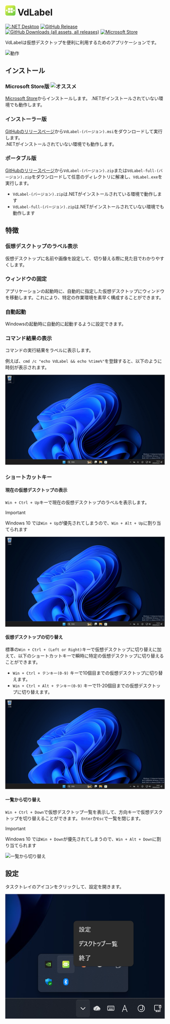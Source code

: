 # <img src="assets/app_256.png" width="32" > VdLabel

[![.NET Desktop](https://github.com/Freeesia/VdLabel/actions/workflows/dotnet-desktop.yml/badge.svg)](https://github.com/Freeesia/VdLabel/actions/workflows/dotnet-desktop.yml)
[![GitHub Release](https://img.shields.io/github/v/release/Freeesia/VdLabel)](https://github.com/Freeesia/VdLabel/releases/latest)
[![GitHub Downloads (all assets, all releases)](https://img.shields.io/github/downloads/Freeesia/VdLabel/total)](https://github.com/Freeesia/VdLabel/releases/latest)
[![Microsoft Store](https://get.microsoft.com/images/ja%20dark.svg)](https://apps.microsoft.com/detail/9NR0WT1C5MZ2?referrer=appbadge&mode=direct)

VdLabelは仮想デスクトップを便利に利用するためのアプリケーションです。

![動作](assets/switch.gif)

## インストール

### Microsoft Store版 ![オススメ](https://img.shields.io/badge/%E3%82%AA%E3%82%B9%E3%82%B9%E3%83%A1-brightgreen)

[Microsoft Store](https://apps.microsoft.com/detail/9NR0WT1C5MZ2?referrer=appbadge&mode=direct)からインストールします。
.NETがインストールされていない環境でも動作します。

### インストーラー版

[GitHubのリリースページ](https://github.com/Freeesia/VdLabel/releases/latest)から`VdLabel-(バージョン).msi`をダウンロードして実行します。    
.NETがインストールされていない環境でも動作します。

### ポータブル版

[GitHubのリリースページ](https://github.com/Freeesia/VdLabel/releases/latest)から`VdLabel-(バージョン).zip`または`VdLabel-full-(バージョン).zip`をダウンロードして任意のディレクトリに解凍し、`VdLabel.exe`を実行します。

* `VdLabel-(バージョン).zip`は.NETがインストールされている環境で動作します
* `VdLabel-full-(バージョン).zip`は.NETがインストールされていない環境でも動作します

## 特徴

### 仮想デスクトップのラベル表示

仮想デスクトップに名前や画像を設定して、切り替える際に見た目でわかりやすくします。


### ウィンドウの固定

アプリケーションの起動時に、自動的に指定した仮想デスクトップにウィンドウを移動します。これにより、特定の作業環境を素早く構成することができます。

### 自動起動

Windowsの起動時に自動的に起動するように設定できます。

### コマンド結果の表示

コマンドの実行結果をラベルに表示します。

例えば、`cmd /c "echo VdLabel && echo %time%"`を登録すると、以下のように時刻が表示されます。

![コマンド結果](assets/command.gif)

### ショートカットキー

#### 現在の仮想デスクトップの表示

`Win + Ctrl + Up`キーで現在の仮想デスクトップのラベルを表示します。
> [!IMPORTANT]
> Windows 10 では`Win + Up`が優先されてしまうので、`Win + Alt + Up`に割り当てられます

![Win+Ctrl+Up](assets/win+ctrl+up.gif)

#### 仮想デスクトップの切り替え

標準の`Win + Ctrl + (Left or Right)`キーで仮想デスクトップに切り替えに加えて、以下のショートカットキーで瞬時に特定の仮想デスクトップに切り替えることができます。

* `Win + Ctrl + テンキー(0-9)` キーで10個目までの仮想デスクトップに切り替えます。
* `Win + Ctrl + Alt + テンキー(0-9)` キーで11-20個目までの仮想デスクトップに切り替えます。

![ショートカット切り替え](assets/switch_shortcut.gif)

#### 一覧から切り替え

`Win + Ctrl + Down`で仮想デスクトップ一覧を表示して、方向キーで仮想デスクトップを切り替えることができます。
`Enter`か`Esc`で一覧を閉じます。
> [!IMPORTANT]
> Windows 10 では`Win + Down`が優先されてしまうので、`Win + Alt + Down`に割り当てられます


![一覧から切り替え](https://github.com/user-attachments/assets/305336c0-d902-4f32-9471-a349a8abd965)

## 設定

タスクトレイのアイコンをクリックして、設定を開きます。

![設定](assets/settings.png)

